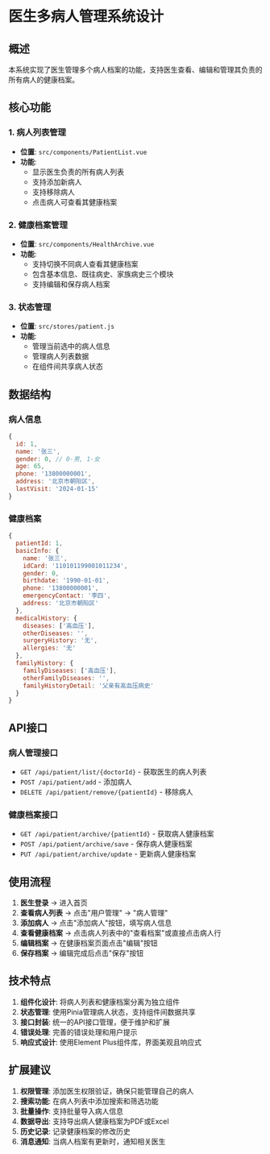 # 医生多病人管理系统设计

## 概述

本系统实现了医生管理多个病人档案的功能，支持医生查看、编辑和管理其负责的所有病人的健康档案。

## 核心功能

### 1. 病人列表管理
- **位置**: `src/components/PatientList.vue`
- **功能**: 
  - 显示医生负责的所有病人列表
  - 支持添加新病人
  - 支持移除病人
  - 点击病人可查看其健康档案

### 2. 健康档案管理
- **位置**: `src/components/HealthArchive.vue`
- **功能**:
  - 支持切换不同病人查看其健康档案
  - 包含基本信息、既往病史、家族病史三个模块
  - 支持编辑和保存病人档案

### 3. 状态管理
- **位置**: `src/stores/patient.js`
- **功能**:
  - 管理当前选中的病人信息
  - 管理病人列表数据
  - 在组件间共享病人状态

## 数据结构

### 病人信息
```javascript
{
  id: 1,
  name: '张三',
  gender: 0, // 0-男, 1-女
  age: 65,
  phone: '13800000001',
  address: '北京市朝阳区',
  lastVisit: '2024-01-15'
}
```

### 健康档案
```javascript
{
  patientId: 1,
  basicInfo: {
    name: '张三',
    idCard: '110101199001011234',
    gender: 0,
    birthdate: '1990-01-01',
    phone: '13800000001',
    emergencyContact: '李四',
    address: '北京市朝阳区'
  },
  medicalHistory: {
    diseases: ['高血压'],
    otherDiseases: '',
    surgeryHistory: '无',
    allergies: '无'
  },
  familyHistory: {
    familyDiseases: ['高血压'],
    otherFamilyDiseases: '',
    familyHistoryDetail: '父亲有高血压病史'
  }
}
```

## API接口

### 病人管理接口
- `GET /api/patient/list/{doctorId}` - 获取医生的病人列表
- `POST /api/patient/add` - 添加病人
- `DELETE /api/patient/remove/{patientId}` - 移除病人

### 健康档案接口
- `GET /api/patient/archive/{patientId}` - 获取病人健康档案
- `POST /api/patient/archive/save` - 保存病人健康档案
- `PUT /api/patient/archive/update` - 更新病人健康档案

## 使用流程

1. **医生登录** → 进入首页
2. **查看病人列表** → 点击"用户管理" → "病人管理"
3. **添加病人** → 点击"添加病人"按钮，填写病人信息
4. **查看健康档案** → 点击病人列表中的"查看档案"或直接点击病人行
5. **编辑档案** → 在健康档案页面点击"编辑"按钮
6. **保存档案** → 编辑完成后点击"保存"按钮

## 技术特点

1. **组件化设计**: 将病人列表和健康档案分离为独立组件
2. **状态管理**: 使用Pinia管理病人状态，支持组件间数据共享
3. **接口封装**: 统一的API接口管理，便于维护和扩展
4. **错误处理**: 完善的错误处理和用户提示
5. **响应式设计**: 使用Element Plus组件库，界面美观且响应式

## 扩展建议

1. **权限管理**: 添加医生权限验证，确保只能管理自己的病人
2. **搜索功能**: 在病人列表中添加搜索和筛选功能
3. **批量操作**: 支持批量导入病人信息
4. **数据导出**: 支持导出病人健康档案为PDF或Excel
5. **历史记录**: 记录健康档案的修改历史
6. **消息通知**: 当病人档案有更新时，通知相关医生 